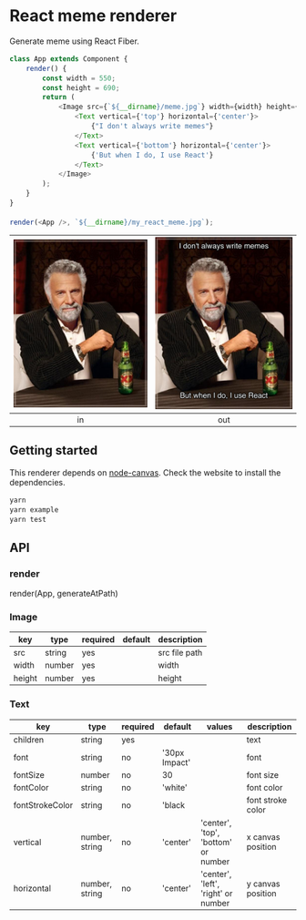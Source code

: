 # React meme renderer

Generate meme using React Fiber.

```javascript
class App extends Component {
	render() {
		const width = 550;
		const height = 690;
		return (
			<Image src={`${__dirname}/meme.jpg`} width={width} height={height}>
				<Text vertical={'top'} horizontal={'center'}>
					{"I don't always write memes"}
				</Text>
				<Text vertical={'bottom'} horizontal={'center'}>
					{'But when I do, I use React'}
				</Text>
			</Image>
		);
	}
}

render(<App />, `${__dirname}/my_react_meme.jpg`);
```

| ![Input](https://github.com/exced/react-meme-renderer/blob/master/example/meme.jpg) | ![Output](https://github.com/exced/react-meme-renderer/blob/master/example/my_react_meme.jpg) |
| :---------------------------------------------------------------------------------: | :-------------------------------------------------------------------------------------------: |
|                                         in                                          |                                              out                                              |

## Getting started

This renderer depends on [node-canvas](https://github.com/Automattic/node-canvas). Check the website to install the dependencies.

```bash
yarn
yarn example
yarn test
```

## API

### render

render(App, generateAtPath)

### Image

| key    | type   | required | default | description   |
| ------ | ------ | -------- | ------- | ------------- |
| src    | string | yes      |         | src file path |
| width  | number | yes      |         | width         |
| height | number | yes      |         | height        |

### Text

| key             | type           | required | default       | values                              | description       |
| --------------- | -------------- | -------- | ------------- | ----------------------------------- | ----------------- |
| children        | string         | yes      |               |                                     | text              |
| font            | string         | no       | '30px Impact' |                                     | font              |
| fontSize        | number         | no       | 30            |                                     | font size         |
| fontColor       | string         | no       | 'white'       |                                     | font color        |
| fontStrokeColor | string         | no       | 'black        |                                     | font stroke color |
| vertical        | number, string | no       | 'center'      | 'center', 'top', 'bottom' or number | x canvas position |
| horizontal      | number, string | no       | 'center'      | 'center', 'left', 'right' or number | y canvas position |
